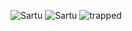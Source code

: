![Sartu](https://pbs.twimg.com/media/GGevuzzbYAAY4zi?format=jpg)
![Sartu](https://pbs.twimg.com/media/GGerix-bkAAiPTN?format=jpg&name=small)
![trapped](https://pbs.twimg.com/media/GGevwBgaAAA_bsC?format=jpg&name=360x360)

